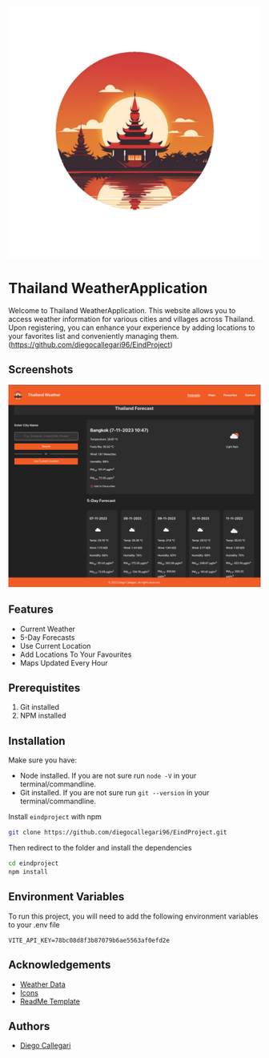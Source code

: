 
![Logo](src/assets/logo-eindproject.svg)

# Thailand WeatherApplication

Welcome to Thailand WeatherApplication. This website allows you to access weather information for various cities and villages across Thailand. Upon registering, you can enhance your experience by adding locations to your favorites list and conveniently managing them.
(https://github.com/diegocallegari96/EindProject)

## Screenshots

![App Screenshot](src/assets/Git-Readme-Photo.png)

## Features

- Current Weather
- 5-Day Forecasts
- Use Current Location
- Add Locations To Your Favourites
- Maps Updated Every Hour

## Prerequistites
1. Git installed
2. NPM installed

## Installation

Make sure you have:
* Node installed. If you are not sure run `node -V` in your terminal/commandline.
* Git installed. If you are not sure run `git --version` in your terminal/commandline.

Install `eindproject` with npm

```bash
git clone https://github.com/diegocallegari96/EindProject.git
```


Then redirect to the folder and install the dependencies

```bash
cd eindproject
npm install
```


## Environment Variables

To run this project, you will need to add the following environment variables to your .env file


```env
VITE_API_KEY=78bc08d8f3b87079b6ae5563af0efd2e
```


## Acknowledgements

- [Weather Data](https://openweathermap.org/)
- [Icons](https://fontawesome.com/)
- [ReadMe Template](https://readme.so/)


## Authors

- [Diego Callegari](https://github.com/diegocallegari96)

